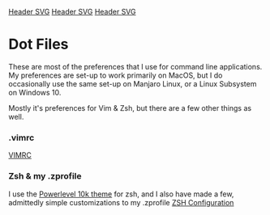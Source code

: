 [Header SVG](images/header.svg)
[Header SVG](https://raw.githubusercontent.com/makccr/dotProfiles/master/images/header.svg)
[Header SVG](data:image/svg+xml;base64,PD94bWwgdmVyc2lvbj0iMS4wIiBlbmNvZGluZz0idXRmLTgiPz4KPCEtLSBHZW5lcmF0b3I6IEFk%0D%0Ab2JlIElsbHVzdHJhdG9yIDIzLjEuMCwgU1ZHIEV4cG9ydCBQbHVnLUluIC4gU1ZHIFZlcnNpb246%0D%0AIDYuMDAgQnVpbGQgMCkgIC0tPgo8c3ZnIHZlcnNpb249IjEuMSIgaWQ9IkxheWVyXzEiIHhtbG5z%0D%0APSJodHRwOi8vd3d3LnczLm9yZy8yMDAwL3N2ZyIgeG1sbnM6eGxpbms9Imh0dHA6Ly93d3cudzMu%0D%0Ab3JnLzE5OTkveGxpbmsiIHg9IjBweCIgeT0iMHB4IgoJIHZpZXdCb3g9IjAgMCA5ODAgMTUwIiBz%0D%0AdHlsZT0iZW5hYmxlLWJhY2tncm91bmQ6bmV3IDAgMCA5ODAgMTUwOyIgeG1sOnNwYWNlPSJwcmVz%0D%0AZXJ2ZSI+CjxzdHlsZSB0eXBlPSJ0ZXh0L2NzcyI+Cgkuc3Qwe2ZpbGw6I0RDMzIzMjt9Cgkuc3Qx%0D%0Ae2ZpbGw6IzlEMDAwNjt9Cgkuc3Qye2ZpbGw6I0ZCNDkzNDt9Cgkuc3Qze2ZpbGw6I0NDMjQxRDt9%0D%0ACgkuc3Q0e2ZvbnQtZmFtaWx5OidNb250c2VycmF0LVJlZ3VsYXInO30KCS5zdDV7Zm9udC1zaXpl%0D%0AOjg2LjE1ODhweDt9Cgkuc3Q2e2ZvbnQtZmFtaWx5OidNb250c2VycmF0LUxpZ2h0Jzt9Cgkuc3Q3%0D%0Ae2ZvbnQtc2l6ZToxNnB4O30KCS5zdDh7Zm9udC1mYW1pbHk6J01vbnRzZXJyYXQtQmxhY2snO30K%0D%0APC9zdHlsZT4KPHBvbHlnb24gY2xhc3M9InN0MCIgcG9pbnRzPSIxLDAgMSwzOC43IDExMywxMTYu%0D%0ANSAxMTMsNzguOCAiLz4KPHBvbHlnb24gY2xhc3M9InN0MSIgcG9pbnRzPSIzNy43LDcyLjEgMzcu%0D%0ANyw5NC42IDU1LjksODMuMyAiLz4KPHBvbHlnb24gY2xhc3M9InN0MiIgcG9pbnRzPSIxLDQ3LjEg%0D%0AMzIuNCw2OC45IDMyLjQsMTUwIDEsMTUwICIvPgo8cG9seWdvbiBjbGFzcz0ic3QzIiBwb2ludHM9%0D%0AIjExNCw0IDExNCw0Mi41IDkzLjIsNTcuMiA2NS44LDM4ICIvPgo8cG9seWdvbiBjbGFzcz0ic3Qx%0D%0AIiBwb2ludHM9IjExOS42LDAgMTE5LjYsMTQ5LjIgMTUxLDE0OS4zIDE1MSwwICIvPgo8dGV4dCB0%0D%0AcmFuc2Zvcm09Im1hdHJpeCgxIDAgMCAxIDE2MS45MTQzIDk2LjU2MikiPjx0c3BhbiB4PSIwIiB5%0D%0APSIwIiBjbGFzcz0ic3Q0IHN0NSI+TWFja2VuemllIDwvdHNwYW4+PHRzcGFuIHg9IjQ4NS42IiB5%0D%0APSIwIiBjbGFzcz0ic3Q2IHN0NSI+Q3Jpc3dlbGw8L3RzcGFuPjwvdGV4dD4KPHRleHQgdHJhbnNm%0D%0Ab3JtPSJtYXRyaXgoMSAwIDAgMSAzNTIuNjMzNSAxMjAuNTI0OCkiPjx0c3BhbiB4PSIwIiB5PSIw%0D%0AIiBjbGFzcz0ic3Q0IHN0NyI+Z2l0aHViLmNvbS9tYWtjY3IgPC90c3Bhbj48dHNwYW4geD0iMTYz%0D%0ALjYiIHk9IjAiIGNsYXNzPSJzdDAgc3Q4IHN0NyI+fDwvdHNwYW4+PHRzcGFuIHg9IjE2OC44IiB5%0D%0APSIwIiBjbGFzcz0ic3Q0IHN0NyI+IG1ha2MuY28gPC90c3Bhbj48dHNwYW4geD0iMjQ0LjYiIHk9%0D%0AIjAiIGNsYXNzPSJzdDAgc3Q4IHN0NyI+fDwvdHNwYW4+PHRzcGFuIHg9IjI0OS43IiB5PSIwIiBj%0D%0AbGFzcz0ic3Q0IHN0NyI+IHlvdXR1YmUuY29tL2MvbWFrY2NyPC90c3Bhbj48L3RleHQ+Cjwvc3Zn%0D%0APgo=)

# Dot Files
These are most of the preferences that I use for command line applications. My preferences are set-up to work primarily on MacOS, but I do occasionally use the same set-up on Manjaro Linux, or a Linux Subsystem on Windows 10. 

Mostly it's preferences for Vim & Zsh, but there are a few other things as well. 

### .vimrc
[VIMRC](https://raw.githubusercontent.com/makccr/dotProfiles/master/images/vimConfig.jpg)

### Zsh & my .zprofile
I use the [Powerlevel 10k theme](https://github.com/romkatv/powerlevel10k) for zsh, and I also have made a few, admittedly simple customizations to my .zprofile
[ZSH Configuration](https://raw.githubusercontent.com/makccr/dotProfiles/master/images/zConfig.jpg)
